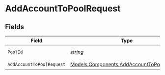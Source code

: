 # AddAccountToPoolRequest


## Fields

| Field                                                                                           | Type                                                                                            | Required                                                                                        | Description                                                                                     | Example                                                                                         |
| ----------------------------------------------------------------------------------------------- | ----------------------------------------------------------------------------------------------- | ----------------------------------------------------------------------------------------------- | ----------------------------------------------------------------------------------------------- | ----------------------------------------------------------------------------------------------- |
| `PoolId`                                                                                        | *string*                                                                                        | :heavy_check_mark:                                                                              | The pool ID.                                                                                    | XXX                                                                                             |
| `AddAccountToPoolRequest`                                                                       | [Models.Components.AddAccountToPoolRequest](../../Models/Components/AddAccountToPoolRequest.md) | :heavy_check_mark:                                                                              | N/A                                                                                             |                                                                                                 |